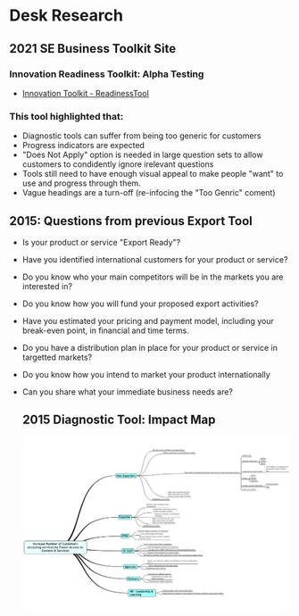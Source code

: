 # Desk Research

## 2021 SE Business Toolkit Site
### Innovation Readiness Toolkit: Alpha Testing

- [Innovation Toolkit - ReadinessTool](/files/2021_03_25_InnovationToolit.pdf)


### This tool highlighted that:

- Diagnostic tools can suffer from being too generic for customers
- Progress indicators are expected
- "Does Not Apply" option is needed in large question sets to allow customers to condidently ignore irelevant questions
- Tools still need to have enough visual appeal to make people "want" to use and progress through them.
- Vague headings are a turn-off (re-infocing the "Too Genric" coment)


## 2015: Questions from previous Export Tool

- Is your product or service "Export Ready"?
- Have you identified international customers for your product or service?
- Do you know who your main competitors will be in the markets you are interested in?
- Do you know how you will fund your proposed export activities?
- Have you estimated your pricing and payment model, including your break-even point, in financial and time terms.
- Do you have a distribution plan in place for your product or service in targetted markets?
- Do you know how you intend to market your product internationally
- Can you share what your immediate business needs are?

  ## 2015 Diagnostic Tool: Impact Map
  ![Diagnostic MindMap factors](/files/diagnostic_mind.jpeg)
